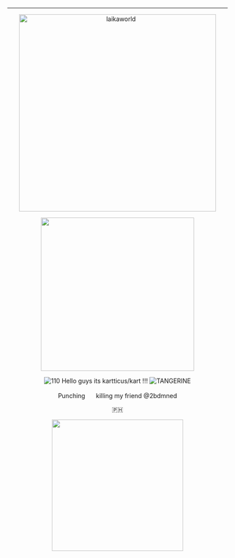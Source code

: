 ---

<p align="center">
    <img width="450" src="https://laikalaika.neocities.org/text.png" alt="laikaworld"> 

</p>


<p align="center">
<img width="350" src="https://github.com/kartticus/kartticus/assets/100049393/f796435b-d233-4716-ba9e-3f5714ff7814">
</p>



 
<p align="center">    
<img with=15 src="https://media.discordapp.net/attachments/903364339464044575/1080141497086791800/1E881C56-9A89-459B-8305-E3A48D5A0A04.gif" alt="110"/> Hello guys its kartticus/kart !!! <img src="https://cdn.discordapp.com/emojis/1096521242418348212.gif?size=20&amp;quality=lossless" alt="TANGERINE"/>
<p align="center">    
Punching <img width=17 src="https://github.com/kartticus/kartticus/assets/100049393/0383ded6-2bd6-48b4-86fa-3213357dbc8d"> killing my friend @2bdmned
</p>
<p align="center">    
🇵🇭
</p>

<p align="center">    
<img width=300 src="https://github.com/kartticus/kartticus/assets/100049393/d5cdf090-0e48-474b-b811-bf76cd93333e">
</p>



